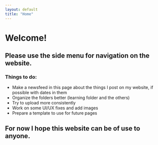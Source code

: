 ```yaml
---
layout: default
title: "Home"
---
```


# Welcome!

## Please use the side menu for navigation on the website.

### Things to do:

- Make a newsfeed in this page about the things I post on my website, if possible with dates in them
- Organize the folders better (learning folder and the others)
- Try to upload more consistently
- Work on some UI/UX fixes and add images
- Prepare a template to use for future pages

## For now I hope this website can be of use to anyone.
